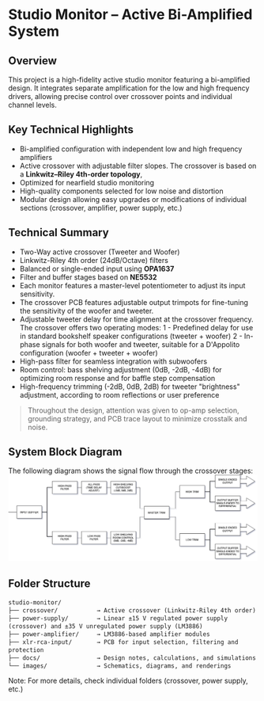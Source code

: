 # Studio Monitor – Active Bi-Amplified System

## Overview
This project is a high-fidelity active studio monitor featuring a bi-amplified design. 
It integrates separate amplification for the low and high frequency drivers, allowing precise control over crossover points and individual channel levels.

## Key Technical Highlights
- Bi-amplified configuration with independent low and high frequency amplifiers
- Active crossover with adjustable filter slopes. The crossover is based on a **Linkwitz–Riley 4th-order topology**,
- Optimized for nearfield studio monitoring
- High-quality components selected for low noise and distortion
- Modular design allowing easy upgrades or modifications of individual sections (crossover, amplifier, power supply, etc.)

## Technical Summary
- Two-Way active crossover (Tweeter and Woofer)
- Linkwitz-Riley 4th order (24dB/Octave) filters
- Balanced or single-ended input using **OPA1637**
- Filter and buffer stages based on **NE5532**
- Each monitor features a master-level potentiometer to adjust its input sensitivity.
- The crossover PCB features adjustable output trimpots for fine-tuning the sensitivity of the woofer and tweeter.
- Adjustable tweeter delay for time alignment at the crossover frequency.
The crossover offers two operating modes:
1 - Predefined delay for use in standard bookshelf speaker configurations (tweeter + woofer) 
2 - In-phase signals for both woofer and tweeter, suitable for a D'Appolito configuration (woofer + tweeter + woofer)
- High-pass filter for seamless integration with subwoofers
- Room control: bass shelving adjustment (0dB, -2dB, -4dB) for optimizing room response and for baffle step compensation
- High-frequency trimming (-2dB, 0dB, 2dB) for tweeter "brightness" adjustment, according to room reflections or user preference

> Throughout the design, attention was given to op-amp selection, grounding strategy, and PCB trace layout to minimize crosstalk and noise.

## System Block Diagram
The following diagram shows the signal flow through the crossover stages:
![Block diagram](./images/block_diagram.png)


## Folder Structure 
```
studio-monitor/
├── crossover/           → Active crossover (Linkwitz-Riley 4th order)
├── power-supply/        → Linear ±15 V regulated power supply (crossover) and ±35 V unregulated power supply (LM3886)
├── power-amplifier/     → LM3886-based amplifier modules
├── xlr-rca-input/       → PCB for input selection, filtering and protection
├── docs/                → Design notes, calculations, and simulations
└── images/              → Schematics, diagrams, and renderings
```

Note: For more details, check individual folders (crossover, power supply, etc.)